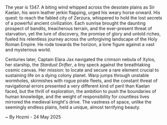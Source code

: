 
The year is 1347.  A biting wind whipped across the desolate plains as Sir Kaelan, his worn leather jerkin flapping, urged his weary horse onward.  His quest: to reach the fabled city of Zerzura, whispered to hold the lost secrets of a powerful ancient civilization.  Each sunrise brought the daunting prospect of bandits, treacherous terrain, and the ever-present threat of starvation, yet the lure of discovery, the promise of glory and untold riches, fueled his relentless journey across the unforgiving landscape of the Holy Roman Empire. He rode towards the horizon, a lone figure against a vast and mysterious world.


Centuries later, Captain Elara Jax navigated the crimson nebula of Xylos, her starship, the *Stardust Drifter*, a tiny speck against the breathtaking cosmic canvas.  Her mission: to locate and secure a rare element crucial to sustaining life on a dying colony planet.  Warp jumps through unstable wormholes, skirmishes with rogue pirate fleets, and the constant threat of navigational errors presented a very different kind of peril than Kaelan faced, but the thrill of exploration, the ambition to push the boundaries of human knowledge, and the weight of responsibility for countless lives mirrored the medieval knight's drive.  The vastness of space, unlike the seemingly endless plains, held a unique, almost terrifying beauty.

~ By Hozmi - 24 May 2025
